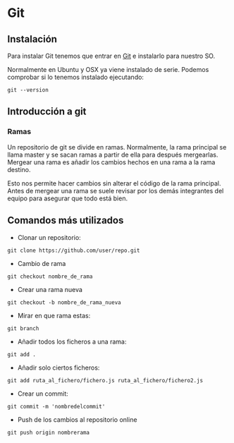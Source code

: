 # Git

## Instalación

Para instalar Git tenemos que entrar en [Git](https://git-scm.com/) e instalarlo para nuestro SO.

Normalmente en Ubuntu y OSX ya viene instalado de serie. Podemos comprobar si lo tenemos instalado ejecutando:
```
git --version
```

## Introducción a git

### Ramas

Un repositorio de git se divide en ramas. Normalmente, la rama principal se llama master y se sacan ramas a partir de ella para después mergearlas.
Mergear una rama es añadir los cambios hechos en una rama a la rama destino. 

Esto nos permite hacer cambios sin alterar el código de la rama principal. Antes de mergear una rama se suele revisar por los demás integrantes del
equipo para asegurar que todo está bien.

## Comandos más utilizados

* Clonar un repositorio:

```
git clone https://github.com/user/repo.git
```

* Cambio de rama
```
git checkout nombre_de_rama
```

* Crear una rama nueva
```
git checkout -b nombre_de_rama_nueva
```

* Mirar en que rama estas:
```
git branch
```

* Añadir todos los ficheros a una rama:
```
git add .
```

* Añadir solo ciertos ficheros:
```
git add ruta_al_fichero/fichero.js ruta_al_fichero/fichero2.js
```

* Crear un commit:
```
git commit -m 'nombredelcommit'
```

* Push de los cambios al repositorio online
```
git push origin nombrerama
```
